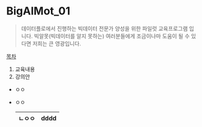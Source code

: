 # BigAlMot_01
> 데이터플로에서 진행하는 빅데이터 전문가 양성을 위한 파일럿 교육프로그램 입니다.
> 빅알못(빅데이터를 알지 못하는) 여러분들에게 조금이나마 도움이 될 수 있다면 저희는 큰 영광입니다.

[목차](https://github.com/df-AI/BigAlMot_01#bigalmot_01)
1. 교육내용
2. 강의안
- ㅇㅇ
- ㅇㅇ
  
  |ㄴㅇㅇ|dddd|
  |:---|----:|
